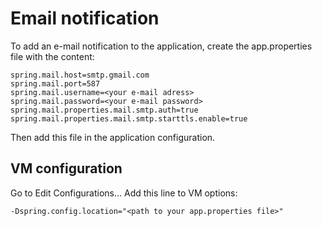 # Email notification

To add an e-mail notification to the application, create the app.properties file with the content:

```
spring.mail.host=smtp.gmail.com
spring.mail.port=587
spring.mail.username=<your e-mail adress>
spring.mail.password=<your e-mail password>
spring.mail.properties.mail.smtp.auth=true
spring.mail.properties.mail.smtp.starttls.enable=true
```

Then add this file in the application configuration. 

## VM configuration

Go to Edit Configurations...
Add this line to VM options:

```
-Dspring.config.location="<path to your app.properties file>"
```
